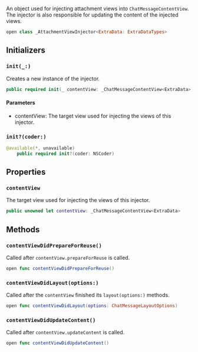
An object used for injecting attachment views into `ChatMessageContentView`. The injector is also
responsible for updating the content of the injected views.

``` swift
open class _AttachmentViewInjector<ExtraData: ExtraDataTypes> 
```

> 

## Initializers

### `init(_:)`

Creates a new instance of the injector.

``` swift
public required init(_ contentView: _ChatMessageContentView<ExtraData>) 
```

#### Parameters

  - contentView: The target view used for injecting the views of this injector.

### `init?(coder:)`

``` swift
@available(*, unavailable)
    public required init?(coder: NSCoder) 
```

## Properties

### `contentView`

The target view used for injecting the views of this injector.

``` swift
public unowned let contentView: _ChatMessageContentView<ExtraData>
```

## Methods

### `contentViewDidPrepareForReuse()`

Called after `contentView.prepareForReuse` is called.

``` swift
open func contentViewDidPrepareForReuse() 
```

### `contentViewDidLayout(options:)`

Called after the `contentView` finished its `layout(options:​)` methods.

``` swift
open func contentViewDidLayout(options: ChatMessageLayoutOptions) 
```

### `contentViewDidUpdateContent()`

Called after `contentView.updateContent` is called.

``` swift
open func contentViewDidUpdateContent() 
```
